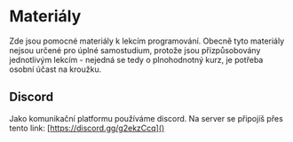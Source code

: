 # Materiály

Zde jsou pomocné materiály k lekcím programování. Obecně tyto materiály nejsou určené pro úplné samostudium, protože jsou přizpůsobovány jednotlivým lekcím - nejedná se tedy o plnohodnotný kurz, je potřeba osobní účast na kroužku.

## Discord
Jako komunikační platformu používáme discord. 
Na server se připojíš přes tento link: [https://discord.gg/g2ekzCcq]() 